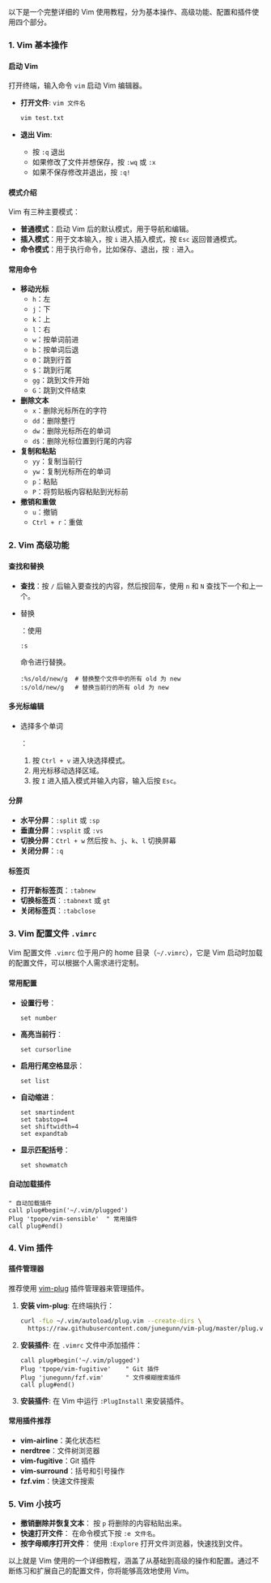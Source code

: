 以下是一个完整详细的 Vim 使用教程，分为基本操作、高级功能、配置和插件使用四个部分。

### 1. **Vim 基本操作**

#### 启动 Vim

打开终端，输入命令 `vim` 启动 Vim 编辑器。

- **打开文件**: `vim 文件名`

  ```bash
  vim test.txt
  ```

- **退出 Vim**:

  - 按 `:q` 退出
  - 如果修改了文件并想保存，按 `:wq` 或 `:x`
  - 如果不保存修改并退出，按 `:q!`

#### 模式介绍

Vim 有三种主要模式：

- **普通模式**：启动 Vim 后的默认模式，用于导航和编辑。
- **插入模式**：用于文本输入，按 `i` 进入插入模式，按 `Esc` 返回普通模式。
- **命令模式**：用于执行命令，比如保存、退出，按 `:` 进入。

#### 常用命令

- **移动光标**
  - `h`：左
  - `j`：下
  - `k`：上
  - `l`：右
  - `w`：按单词前进
  - `b`：按单词后退
  - `0`：跳到行首
  - `$`：跳到行尾
  - `gg`：跳到文件开始
  - `G`：跳到文件结束
- **删除文本**
  - `x`：删除光标所在的字符
  - `dd`：删除整行
  - `dw`：删除光标所在的单词
  - `d$`：删除光标位置到行尾的内容
- **复制和粘贴**
  - `yy`：复制当前行
  - `yw`：复制光标所在的单词
  - `p`：粘贴
  - `P`：将剪贴板内容粘贴到光标前
- **撤销和重做**
  - `u`：撤销
  - `Ctrl + r`：重做

### 2. **Vim 高级功能**

#### 查找和替换

- **查找**：按 `/` 后输入要查找的内容，然后按回车，使用 `n` 和 `N` 查找下一个和上一个。

- 替换

  ：使用 

  ```
  :s
  ```

   命令进行替换。

  ```vim
  :%s/old/new/g  # 替换整个文件中的所有 old 为 new
  :s/old/new/g   # 替换当前行的所有 old 为 new
  ```

#### 多光标编辑

- 选择多个单词

  ：

  1. 按 `Ctrl + v` 进入块选择模式。
  2. 用光标移动选择区域。
  3. 按 `I` 进入插入模式并输入内容，输入后按 `Esc`。

#### 分屏

- **水平分屏**：`:split` 或 `:sp`
- **垂直分屏**：`:vsplit` 或 `:vs`
- **切换分屏**：`Ctrl + w` 然后按 `h`、`j`、`k`、`l` 切换屏幕
- **关闭分屏**：`:q`

#### 标签页

- **打开新标签页**：`:tabnew`
- **切换标签页**：`:tabnext` 或 `gt`
- **关闭标签页**：`:tabclose`

### 3. **Vim 配置文件 `.vimrc`**

Vim 配置文件 `.vimrc` 位于用户的 home 目录（`~/.vimrc`），它是 Vim 启动时加载的配置文件，可以根据个人需求进行定制。

#### 常用配置

- **设置行号**：

  ```vim
  set number
  ```

- **高亮当前行**：

  ```vim
  set cursorline
  ```

- **启用行尾空格显示**：

  ```vim
  set list
  ```

- **自动缩进**：

  ```vim
  set smartindent
  set tabstop=4
  set shiftwidth=4
  set expandtab
  ```

- **显示匹配括号**：

  ```vim
  set showmatch
  ```

#### 自动加载插件

```vim
" 自动加载插件
call plug#begin('~/.vim/plugged')
Plug 'tpope/vim-sensible'  " 常用插件
call plug#end()
```

### 4. **Vim 插件**

#### 插件管理器

推荐使用 [vim-plug](https://github.com/junegunn/vim-plug) 插件管理器来管理插件。

1. **安装 vim-plug**: 在终端执行：

   ```bash
   curl -fLo ~/.vim/autoload/plug.vim --create-dirs \
     https://raw.githubusercontent.com/junegunn/vim-plug/master/plug.vim
   ```

2. **安装插件**: 在 `.vimrc` 文件中添加插件：

   ```vim
   call plug#begin('~/.vim/plugged')
   Plug 'tpope/vim-fugitive'    " Git 插件
   Plug 'junegunn/fzf.vim'      " 文件模糊搜索插件
   call plug#end()
   ```

3. **安装插件**: 在 Vim 中运行 `:PlugInstall` 来安装插件。

#### 常用插件推荐

- **vim-airline**：美化状态栏
- **nerdtree**：文件树浏览器
- **vim-fugitive**：Git 插件
- **vim-surround**：括号和引号操作
- **fzf.vim**：快速文件搜索

### 5. **Vim 小技巧**

- **撤销删除并恢复文本**： 按 `p` 将删除的内容粘贴出来。
- **快速打开文件**： 在命令模式下按 `:e 文件名`。
- **按字母顺序打开文件**： 使用 `:Explore` 打开文件浏览器，快速找到文件。

以上就是 Vim 使用的一个详细教程，涵盖了从基础到高级的操作和配置。通过不断练习和扩展自己的配置文件，你将能够高效地使用 Vim。